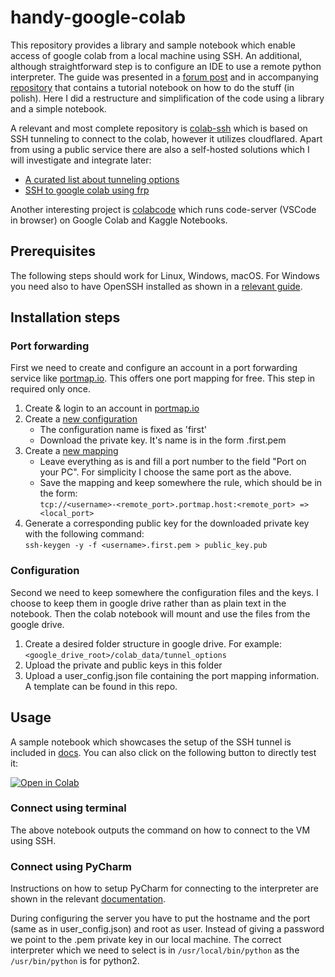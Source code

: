 # handy-google-colab
This repository provides a library and sample notebook which enable access of google colab from a local machine using SSH. An additional, although straightforward step is to configure an IDE to use a remote python interpreter. The guide was presented in a [forum post](https://discuss.pytorch.org/t/using-pycharm-to-debug-pytorch-model-on-gce-aws-or-azure/46212/4) and in accompanying [repository](https://github.com/wojtekcz/ml_seminars/tree/master/demo_colab_ssh_access) that contains a tutorial notebook on how to do the stuff (in polish). Here I did a restructure and simplification of the code using a library and a simple notebook.

A relevant and most complete repository is [colab-ssh](https://github.com/WassimBenzarti/colab-ssh) which is based on SSH tunneling to connect to the colab, however it utilizes cloudflared. Apart from using a public service there are also a self-hosted solutions which I will investigate and integrate later:
- [A curated list about tunneling options](https://github.com/anderspitman/awesome-tunneling)
- [SSH to google colab using frp](https://github.com/toshichi/google_colab_ssh) 

Another interesting project is [colabcode](https://github.com/abhishekkrthakur/colabcode) which runs code-server (VSCode in browser) on Google Colab and Kaggle Notebooks.

## Prerequisites
The following steps should work for Linux, Windows, macOS. For Windows you need also to have OpenSSH installed as shown in a [relevant guide](https://phoenixnap.com/kb/generate-ssh-key-windows-10).

## Installation steps

### Port forwarding
First we need to create and configure an account in a port forwarding service like [portmap.io](https://portmap.io/). This offers one port mapping for free. This step in required only once.

1. Create & login to an account in [portmap.io](https://portmap.io)
2. Create a [new configuration](https://portmap.io/configs)
   - The configuration name is fixed as 'first'
   - Download the private key. It's name is in the form <username>.first.pem
3. Create a [new mapping](https://portmap.io/mappings)
   - Leave everything as is and fill a port number to the field "Port on your PC". For simplicity I choose the same port as the above.
   - Save the mapping and keep somewhere the rule, which should be in the form:\
      `tcp://<username>-<remote_port>.portmap.host:<remote_port> => <local_port>`
4. Generate a corresponding public key for the downloaded private key with the following command:\
    `ssh-keygen -y -f <username>.first.pem > public_key.pub`

  
### Configuration
Second we need to keep somewhere the configuration files and the keys. I choose to keep them in google drive rather than as plain text in the notebook. Then the colab notebook will mount and use the files from the google drive.
  
1. Create a desired folder structure in google drive. For example:\
    `<google_drive_root>/colab_data/tunnel_options`
2. Upload the private and public keys in this folder
3. Upload a user_config.json file containing the port mapping information. A template can be found in this repo.

## Usage
A sample notebook which showcases the setup of the SSH tunnel is included in [docs](docs). You can also click on the following button to directly test it:

[![Open in Colab](https://colab.research.google.com/assets/colab-badge.svg)](https://colab.research.google.com/github/ggalan87/handy-google-colab/blob/master/docs/handy_colab.ipynb)
   
### Connect using terminal
The above notebook outputs the command on how to connect to the VM using SSH.

### Connect using PyCharm
Instructions on how to setup PyCharm for connecting to the interpreter are shown in the relevant [documentation](https://www.jetbrains.com/help/pycharm/configuring-remote-interpreters-via-ssh.html#ssh).

During configuring the server you have to put the hostname and the port (same as in user_config.json) and root as user. Instead of giving a password we point to the .pem private key in our local machine. The correct interpreter which we need to select is in `/usr/local/bin/python` as the `/usr/bin/python` is for python2.
